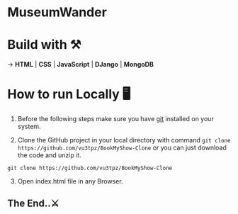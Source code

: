 # MuseumWander

# Build with ⚒️

-> **HTML** | **CSS** | **JavaScript** | **DJango** | **MongoDB** 

# How to run Locally 🖥️

1. Before the following steps make sure you have [git](https://git-scm.com/downloads) installed on your system.

2. Clone the GitHub project in your local directory with command `git clone https://github.com/vu3tpz/BookMyShow-Clone` or you can just download the code and unzip it.


```
git clone https://github.com/vu3tpz/BookMyShow-Clone
```


3. Open index.html file in any Browser.


## The End..⚔️
